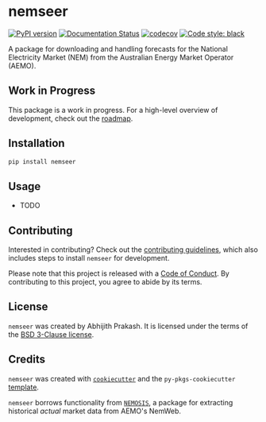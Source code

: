 # nemseer
[![PyPI version](https://badge.fury.io/py/nemseer.svg)](https://badge.fury.io/py/nemseer)
[![Documentation Status](https://readthedocs.org/projects/nemseer/badge/?version=latest)](https://nemseer.readthedocs.io/en/latest/?badge=latest)
[![codecov](https://codecov.io/gh/UNSW-CEEM/NEMSEER/branch/master/graph/badge.svg?token=BO69YSQIGI)](https://codecov.io/gh/UNSW-CEEM/NEMSEER)
[![Code style: black](https://img.shields.io/badge/code%20style-black-000000.svg)](https://github.com/psf/black)

A package for downloading and handling forecasts for the National Electricity Market (NEM) from the Australian Energy Market Operator (AEMO).

## Work in Progress

This package is a work in progress. For a high-level overview of development, check out the [roadmap](ROADMAP.md).

## Installation

```bash
pip install nemseer
```

## Usage

- TODO

## Contributing

Interested in contributing? Check out the [contributing guidelines](CONTRIBUTING.md), which also includes steps to install `nemseer` for development.

Please note that this project is released with a [Code of Conduct](CONDUCT.md). By contributing to this project, you agree to abide by its terms.

## License

`nemseer` was created by Abhijith Prakash. It is licensed under the terms of the [BSD 3-Clause license](LICENSE).

## Credits

`nemseer` was created with [`cookiecutter`](https://cookiecutter.readthedocs.io/en/latest/) and the `py-pkgs-cookiecutter` [template](https://github.com/py-pkgs/py-pkgs-cookiecutter).

`nemseer` borrows functionality from [`NEMOSIS`](https://github.com/UNSW-CEEM/NEMOSIS), a package for extracting historical *actual* market data from AEMO's NemWeb.
